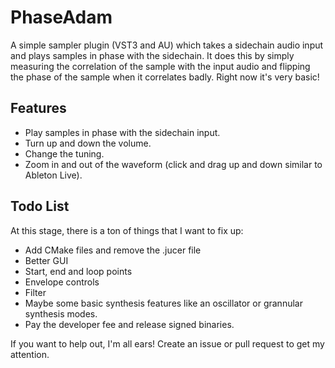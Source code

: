 # PhaseAdam

A simple sampler plugin (VST3 and AU) which takes a sidechain audio input and plays samples in phase with the sidechain. It does this by simply measuring the correlation of the sample with the input audio and flipping the phase of the sample when it correlates badly. Right now it's very basic!

## Features
- Play samples in phase with the sidechain input.
- Turn up and down the volume.
- Change the tuning.
- Zoom in and out of the waveform (click and drag up and down similar to Ableton Live).

## Todo List
At this stage, there is a ton of things that I want to fix up:

- Add CMake files and remove the .jucer file
- Better GUI
- Start, end and loop points
- Envelope controls
- Filter
- Maybe some basic synthesis features like an oscillator or grannular synthesis modes.
- Pay the developer fee and release signed binaries.

If you want to help out, I'm all ears! Create an issue or pull request to get my attention.
